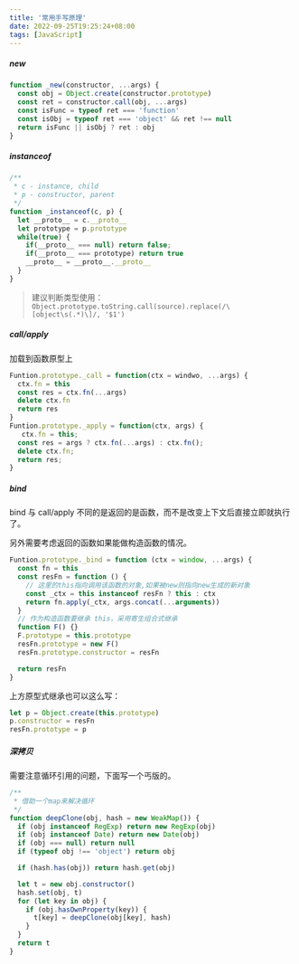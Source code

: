 ```yaml
---
title: '常用手写原理'
date: 2022-09-25T19:25:24+08:00
tags: [JavaScript]
---
```


##### new

```JavaScript
function _new(constructor, ...args) {
  const obj = Object.create(constructor.prototype)
  const ret = constructor.call(obj, ...args)
  const isFunc = typeof ret === 'function'
  const isObj = typeof ret === 'object' && ret !== null
  return isFunc || isObj ? ret : obj
}
```

##### instanceof

```JavaScript
/**
 * c - instance, child
 * p - constructor, parent
 */
function _instanceof(c, p) {
  let __proto__ = c.__proto__
  let prototype = p.prototype
  while(true) {
    if(__proto__ === null) return false;
    if(__proto__ === prototype) return true
    __proto__ = __proto__.__proto__
  }
}
```

> 建议判断类型使用：  
> `Object.prototype.toString.call(source).replace(/\[object\s(.*)\]/, '$1')`

##### call/apply

加载到函数原型上

```JavaScript
Funtion.prototype._call = function(ctx = windwo, ...args) {
  ctx.fn = this
  const res = ctx.fn(...args)
  delete ctx.fn
  return res
}
Funtion.prototype._apply = function(ctx, args) {
   ctx.fn = this;
  const res = args ? ctx.fn(...args) : ctx.fn();
  delete ctx.fn;
  return res;
}
```

##### bind

bind 与 call/apply 不同的是返回的是函数，而不是改变上下文后直接立即就执行了。

另外需要考虑返回的函数如果能做构造函数的情况。

```JavaScript
Funtion.prototype._bind = function (ctx = window, ...args) {
  const fn = this
  const resFn = function () {
    // 这里的this指向调用该函数的对象,如果被new则指向new生成的新对象
    const _ctx = this instanceof resFn ? this : ctx
    return fn.apply(_ctx, args.concat(...arguments))
  }
  // 作为构造函数要继承 this，采用寄生组合式继承
  function F() {}
  F.prototype = this.prototype
  resFn.prototype = new F()
  resFn.prototype.constructor = resFn

  return resFn
}
```

上方原型式继承也可以这么写：

```JavaScript
let p = Object.create(this.prototype)
p.constructor = resFn
resFn.prototype = p
```

##### 深拷贝

需要注意循环引用的问题，下面写一个丐版的。

```JavaScript
/**
 * 借助一个map来解决循环
 */
function deepClone(obj, hash = new WeakMap()) {
  if (obj instanceof RegExp) return new RegExp(obj)
  if (obj instanceof Date) return new Date(obj)
  if (obj === null) return null
  if (typeof obj !== 'object') return obj

  if (hash.has(obj)) return hash.get(obj)

  let t = new obj.constructor()
  hash.set(obj, t)
  for (let key in obj) {
    if (obj.hasOwnProperty(key)) {
      t[key] = deepClone(obj[key], hash)
    }
  }
  return t
}
```
